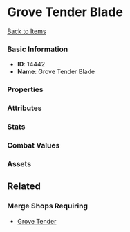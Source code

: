 # Grove Tender Blade

<no description available>

[Back to Items](../items.md)

### Basic Information

- **ID**: 14442
- **Name**: Grove Tender Blade

### Properties


### Attributes


### Stats


### Combat Values


### Assets


## Related

### Merge Shops Requiring

- [Grove Tender](../merge-shops/239-grove-tender.md)

